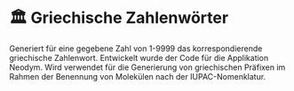 # 🏛️ Griechische Zahlenwörter

Generiert für eine gegebene Zahl von 1-9999 das korrespondierende griechische Zahlenwort.
Entwickelt wurde der Code für die Applikation Neodym.
Wird verwendet für die Generierung von griechischen Präfixen im Rahmen der Benennung von Molekülen nach der IUPAC-Nomenklatur.
